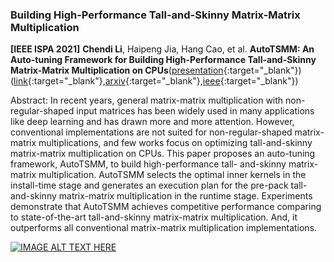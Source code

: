 ### Building High-Performance Tall-and-Skinny Matrix-Matrix Multiplication

**[IEEE ISPA 2021]** **Chendi Li**, Haipeng Jia, Hang Cao, et al. **AutoTSMM: An Auto-tuning Framework for Building High-Performance Tall-and-Skinny Matrix-Matrix Multiplication on CPUs**([presentation](https://www.youtube.com/watch?v=NjIla6zXRHM){:target="_blank"})([link](http://www.cloud-conf.net/ispa2021/proc/pdfs/ISPA-BDCloud-SocialCom-SustainCom2021-3mkuIWCJVSdKJpBYM7KEKW/264600a159/264600a159.pdf){:target="_blank"},[arxiv](https://arxiv.org/abs/2208.08088){:target="_blank"},[ieee](https://ieeexplore.ieee.org/document/9644705){:target="_blank"})


Abstract: In recent years, general matrix-matrix multiplication with non-regular-shaped input matrices has been widely used in many applications like deep learning and has drawn more and more attention. However, conventional implementations are not suited for non-regular-shaped matrix-matrix multiplications, and few works focus on optimizing tall-and-skinny matrix-matrix multiplication on CPUs. This paper proposes an auto-tuning framework, AutoTSMM, to build high-performance tall- and-skinny matrix-matrix multiplication. AutoTSMM selects the optimal inner kernels in the install-time stage and generates an execution plan for the pre-pack tall-and-skinny matrix-matrix multiplication in the runtime stage. Experiments demonstrate that AutoTSMM achieves competitive performance comparing to state-of-the-art tall-and-skinny matrix-matrix multiplication. And, it outperforms all conventional matrix-matrix multiplication implementations.






[![IMAGE ALT TEXT HERE](https://www.researchgate.net/profile/Chendi-Li-4/publication/357260903/figure/fig2/AS:11431281080988476@1661450186898/The-memory-access-for-computing-tall-and-skinny-matrix-multiply-multiplication_W640.jpg)](https://www.youtube.com/watch?v=NjIla6zXRHM)
